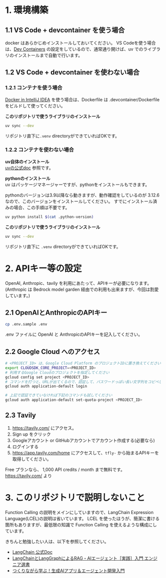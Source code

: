 # 1. 環境構築

## 1.1 VS Code + devcontainer を使う場合
docker はあらかじめインストールしておいてください。
VS Codeを使う場合は、[Dev Containers](https://marketplace.visualstudio.com/items?itemName=ms-vscode-remote.remote-containers) の設定をしているので、通常通り開けば、uv でのライブラリのインストールまで自動で行います。


## 1.2 VS Code + devcontainer を使わない場合
### 1.2.1 コンテナを使う場合
[Docker in IntelliJ IDEA](https://www.jetbrains.com/help/idea/docker.html) を使う場合は、Dockerfile は
.devcontainer/Dockerfile をビルドして使ってください。



**このリポジトリで使うライブラリのインストール**  
```bash
uv sync --dev
```
リポジトリ直下に`.venv` directoryができていればOKです。

### 1.2.2 コンテナを使わない場合

**uv自体のインストール**  
[uvの公式doc](https://docs.astral.sh/uv/getting-started/installation/) 参照です。

**pythonのインストール**  
uv はパッケージマネージャーですが、pythonをインストールもできます。

pythonのバージョンは3.9以降なら動きますが、動作確認をしているのが 3.12.6 なので、このバージョンをインストールしてください。
すでにインストール済みの場合、この手順は不要です。
```bash
uv python install $(cat .python-version)
```

**このリポジトリで使うライブラリのインストール**  
```bash
uv sync --dev
```

リポジトリ直下に `.venv` directoryができていればOKです。



# 2. APIキー等の設定
OpenAI, Anthropic、tavily を利用にあたって、APIキーが必要になります。
(Anthropic は Bedrock model garden 経由での利用も出来ますが、今回は割愛しています。)

## 2.1 OpenAIとAnthropicのAPIキー
```bash
cp .env.sample .env
```
.env ファイルに OpenAI と AnthropicのAPIキーを記入してください。


## 2.2 Google Cloud へのアクセス
```bash
# <PROJECT_ID> は、Google Cloud Platform のプロジェクトIDに置き換えてください。
export CLOUDSDK_CORE_PROJECT=<PROJECT_ID>
# 利用するGoogle Cloudのプロジェクトを指定してください
gcloud config set project <PROJECT_ID>
# コマンドを打つと、URLが出てくるので、認証して、パスワードっぽい長い文字列をコピペしてください
gcloud auth application-default login

# 上記で認証できていなければ下記のコマンドも試してください
gcloud auth application-default set-quota-project <PROJECT_ID>
```

## 2.3 Tavily

1. https://tavily.com/ にアクセス。
2. Sign up をクリック
3. Googleアカウント or GitHubアカウントでアカウント作成する(必要なら)
4. ログインする
5. https://app.tavily.com/home にアクセスして、`tfly-` から始まるAPIキーを取得してください。


Free プランなら、 1,000 API credits / month まで無料です。https://tavily.com/ より


# 3. このリポジトリで説明しないこと

Function Calling の説明をメインにしていますので、LangChain Expression Language(LCEL)の説明は省いています。
LCEL を使ったほうが、簡潔に書ける箇所もありますが、最低限の知識で Function Calling を使えるような構成にしています。

きちんと勉強したい人は、以下を参照してください。
- [LangChain 公式Doc](https://python.langchain.com/docs/concepts/lcel/)
- [LangChainとLangGraphによるRAG・AIエージェント［実践］入門 エンジニア選書](https://www.amazon.co.jp/dp/B0DK4YGYBL/)
- [つくりながら学ぶ！生成AIアプリ＆エージェント開発入門](https://www.amazon.co.jp/dp/B0D6VWX1T8)

